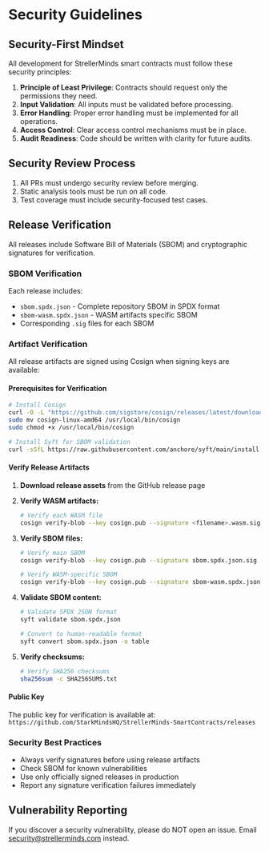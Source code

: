 # Security Guidelines

## Security-First Mindset

All development for StrellerMinds smart contracts must follow these security principles:

1. **Principle of Least Privilege**: Contracts should request only the permissions they need.
2. **Input Validation**: All inputs must be validated before processing.
3. **Error Handling**: Proper error handling must be implemented for all operations.
4. **Access Control**: Clear access control mechanisms must be in place.
5. **Audit Readiness**: Code should be written with clarity for future audits.

## Security Review Process

1. All PRs must undergo security review before merging.
2. Static analysis tools must be run on all code.
3. Test coverage must include security-focused test cases.

## Release Verification

All releases include Software Bill of Materials (SBOM) and cryptographic signatures for verification.

### SBOM Verification

Each release includes:
- `sbom.spdx.json` - Complete repository SBOM in SPDX format
- `sbom-wasm.spdx.json` - WASM artifacts specific SBOM
- Corresponding `.sig` files for each SBOM

### Artifact Verification

All release artifacts are signed using Cosign when signing keys are available:

#### Prerequisites for Verification

```bash
# Install Cosign
curl -O -L "https://github.com/sigstore/cosign/releases/latest/download/cosign-linux-amd64"
sudo mv cosign-linux-amd64 /usr/local/bin/cosign
sudo chmod +x /usr/local/bin/cosign

# Install Syft for SBOM validation
curl -sSfL https://raw.githubusercontent.com/anchore/syft/main/install.sh | sh -s -- -b /usr/local/bin
```

#### Verify Release Artifacts

1. **Download release assets** from the GitHub release page
2. **Verify WASM artifacts:**
   ```bash
   # Verify each WASM file
   cosign verify-blob --key cosign.pub --signature <filename>.wasm.sig <filename>.wasm
   ```

3. **Verify SBOM files:**
   ```bash
   # Verify main SBOM
   cosign verify-blob --key cosign.pub --signature sbom.spdx.json.sig sbom.spdx.json
   
   # Verify WASM-specific SBOM
   cosign verify-blob --key cosign.pub --signature sbom-wasm.spdx.json.sig sbom-wasm.spdx.json
   ```

4. **Validate SBOM content:**
   ```bash
   # Validate SPDX JSON format
   syft validate sbom.spdx.json
   
   # Convert to human-readable format
   syft convert sbom.spdx.json -o table
   ```

5. **Verify checksums:**
   ```bash
   # Verify SHA256 checksums
   sha256sum -c SHA256SUMS.txt
   ```

#### Public Key

The public key for verification is available at: `https://github.com/StarkMindsHQ/StrellerMinds-SmartContracts/releases`

### Security Best Practices

- Always verify signatures before using release artifacts
- Check SBOM for known vulnerabilities
- Use only officially signed releases in production
- Report any signature verification failures immediately

## Vulnerability Reporting

If you discover a security vulnerability, please do NOT open an issue. Email security@strellerminds.com instead.
